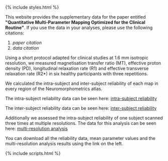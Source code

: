 ---
---

{% include styles.html %}

This website provides the supplementary data for the paper entitled **"Quantitative‌ ‌Multi-Parameter‌ ‌Mapping‌ ‌Optimized‌ ‌for‌ ‌the‌ ‌Clinical‌ ‌Routine‌"**. If you use the data in your analyses, please use the following citations:

1. *paper citation*
2. *data citation*

Using a short protocol adapted for clinical studies at 1.6 mm isotropic resolution, we measured magnetisation transfer ratio (MT), effective proton density (PD), longitudinal relaxation rate (R1) and effective transverse relaxation rate (R2*) in six healthy participants with three repetitions. 

We calculated the intra-subject and inter-subject reliability of each map in every region of the Neuromorphometrics atlas. 

The intra-subject reliability data can be seen here: [intra-subject reliability](/intra-subject.html) 

The inter-subject reliability data can be seen here: [inter-subject reliability](/inter-subject.html)

Additionally we assessed the intra-subject reliability of one subject scanned three times at multiple resolutions. The data for this analysis can be seen here: [multi-resolution analysis](/multi-resolution.html)

You can download all the reliability data, mean parameter values and the multi-resolution analysis results using the link on the left.

{% include scripts.html %}